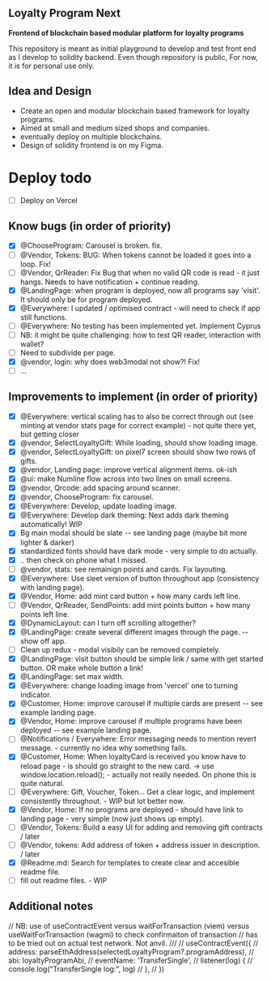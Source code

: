 ## Loyalty Program Next 
**Frontend of blockchain based modular platform for loyalty programs**

This repository is meant as initial playground to develop and test front end as I develop to solidity backend. 
Even though repository is public, For now, it is for personal use only. 

## Idea and Design
- Create an open and modular blockchain based framework for loyalty programs. 
- Aimed at small and medium sized shops and companies. 
- eventually deploy on multiple blockchains. 
- Design of solidity frontend is on my Figma. 

# Deploy todo
- [ ]  Deploy on Vercel 

## Know bugs (in order of priority)
- [x]  @ChooseProgram: Carousel is broken. fix. 
- [ ]  @Vendor, Tokens: BUG: When tokens cannot be loaded it goes into a loop. Fix! 
- [ ]  @Vendor, QrReader: Fix Bug that when no valid QR code is read - it just hangs. Needs to have notification + continue reading.
- [x]  @LandingPage: when program is deployed, now all programs say 'visit'. It should only be for program deployed. 
- [x]  @Everywhere: I updated / optimised contract - will need to check if app still functions. 
- [ ]  @Everywhere: No testing has been implemented yet. Implement Cyprus 
  - [ ]  NB: it might be quite challenging: how to test QR reader, interaction with wallet?  
  - [ ]  Need to subdivide per page.  
- [x]  @vendor, login: why does web3modal not show?!  Fix! 
- [ ]  ... 

## Improvements to implement (in order of priority)
- [x]  @Everywhere: vertical scaling has to also be correct through out (see minting at vendor stats page for correct example) - not quite there yet, but getting closer
- [x]  @vendor, SelectLoyaltyGift: While loading, should show loading image.
- [x]  @vendor, SelectLoyaltyGift: on pixel7 screen should show two rows of gifts.
- [x]  @vendor, Landing page: improve vertical alignment items. ok-ish
- [x]  @ui: make Numline flow across into two lines on small screens. 
- [x]  @vendor, Qrcode: add spacing around scanner.  
- [x]  @vendor, ChooseProgram: fix carousel.  
- [x]  @Everywhere: Develop, update loading image.  
- [x]  @Everywhere: Develop dark theming: Next adds dark theming automatically! WIP 
  - [x]  Bg main modal should be slate -- see landing page (maybe bit more lighter & darker)
  - [x]  standardized fonts should have dark mode - very simple to do actually. 
  - [x]  .. then check on phone what I missed. 
- [ ]  @vendor, stats: see remainign points and cards. Fix layouting.  
- [x]  @Everywhere: Use sleet version of button throughout app (consistency with landing page).  
- [x]  @Vendor, Home: add mint card button + how many cards left line. 
- [ ]  @Vendor, QrReader, SendPoints: add mint points button + how many points left line. 
- [x]  @DynamicLayout: can I turn off scrolling altogether? 
- [x]  @LandingPage: create several different images through the page. -- show off app. 
- [ ]  Clean up redux - modal visibily can be removed completely. 
- [x]  @LandingPage: visit button should be simple link / same with get started button. OR make whole button a link! 
- [x]  @LandingPage: set max width. 
- [x]  @Everywhere: change loading image from 'vercel' one to turning indicator.    
- [x]  @Customer, Home: improve carousel if multiple cards are present -- see example landing page. 
- [x]  @Vendor, Home: improve carousel if multiple programs have been deployed -- see example landing page. 
- [ ]  @Notifications / Everywhere: Error messaging needs to mention revert message. - currently no idea why something fails. 
- [x]  @Customer, Home: When loyaltyCard is received you know have to reload page - is should go straight to the new card. -> use window.location.reload(); - actually not really needed. On phone this is quite natural. 
- [ ]  @Everywhere: Gift, Voucher, Token... Get a clear logic, and implement consistently throughout. - WIP but lot better now. 
- [x]  @Vendor, Home: If no programs are deployed - should have link to landing page - very simple (now just shows up empty). 
- [ ]  @Vendor, Tokens: Build a easy UI for adding and removing gift contracts / later
- [ ]  @Vendor, tokens: Add address of token + address issuer in description. / later 
- [x]  @Readme.md: Search for templates to create clear and accesible readme file. 
- [ ]  fill out readme files. - WIP  

## Additional notes 
  // NB: use of useContractEvent versus waitForTransaction (viem) versus useWaitForTransaction (wagmi) to check confirmaiton of transaction
  // has to be tried out on actual test network. Not anvil. 
  /// 
  // useContractEvent({
  //   address: parseEthAddress(selectedLoyaltyProgram?.programAddress),
  //   abi: loyaltyProgramAbi,
  //   eventName: 'TransferSingle',
  //   listener(log) {
  //     console.log("TransferSingle log:", log)
  //   },
  // })
